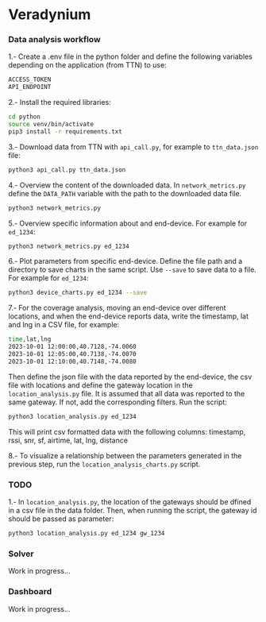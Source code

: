 # Veradynium


### Data analysis workflow
1.- Create a .env file in the python folder and define the following variables depending on the application (from TTN) to use:

```bash
ACCESS_TOKEN
API_ENDPOINT
```

2.- Install the required libraries:

```bash
cd python
source venv/bin/activate
pip3 install -r requirements.txt
```

3.- Download data from TTN with ```api_call.py```, for example to ```ttn_data.json``` file:

``` bash
python3 api_call.py ttn_data.json
```

4.- Overview the content of the downloaded data. In ```network_metrics.py``` define the ```DATA_PATH``` variable with the path to the downloaded data file.  

``` bash
python3 network_metrics.py
``` 

5.- Overview specific information about and end-device. For example for ```ed_1234```:

```bash
python3 network_metrics.py ed_1234
```

6.- Plot parameters from specific end-device. Define the file path and a directory to save charts in the same script. Use ```--save``` to save data to a file. For example for ```ed_1234```:

```bash
python3 device_charts.py ed_1234 --save
```

7.- For the coverage analysis, moving an end-device over different locations, and when the end-device reports data, write the timestamp, lat and lng in a CSV file, for example:

```bash
time,lat,lng
2023-10-01 12:00:00,40.7128,-74.0060
2023-10-01 12:05:00,40.7138,-74.0070
2023-10-01 12:10:00,40.7148,-74.0080
```

Then define the json file with the data reported by the end-device, the csv file with locations and define the gateway location in the ```location_analysis.py``` file. It is assumed that all data was reported to the same gateway. If not, add the corresponding filters. Run the script:

```bash
python3 location_analysis.py ed_1234
```

This will print csv formatted data with the following columns:
timestamp, rssi, snr, sf, airtime, lat, lng, distance

8.- To visualize a relationship between the parameters generated in the previous step, run the ```location_analysis_charts.py``` script. 

### TODO

1.- In ```location_analysis.py```, the location of the gateways should be dfined in a csv file in the data folder. Then, when running the script, the gateway id should be passed as parameter:

```bash
python3 location_analysis.py ed_1234 gw_1234
```


### Solver
Work in progress...


### Dashboard
Work in progress...
